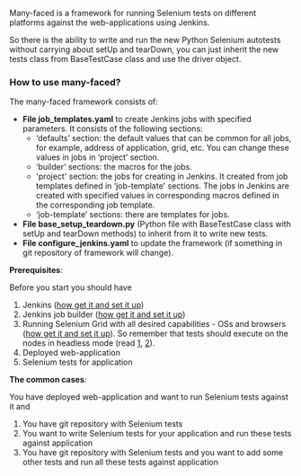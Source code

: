 Many-faced is a framework for running Selenium tests on different platforms against the web-applications using Jenkins. 

So there is the ability to write and run the new Python Selenium autotests without carrying about setUp and tearDown, you can just inherit the new tests class from BaseTestCase class and use the driver object. 



### How to use many-faced?

The many-faced framework consists of:
* __File job_templates.yaml__ to create Jenkins jobs with specified parameters. It consists of the following sections:
    * ‘defaults’ section: the default values that can be common for all jobs, for example, address of application, grid, etc. You can change these values in jobs in ‘project’ section.
    * ‘builder’ sections: the macros for the jobs. 
    * 'project' section: the jobs for creating in Jenkins. It created from job templates defined in ‘job-template' sections. The jobs in Jenkins are created with specified values in corresponding macros defined in the corresponding job template. 
    * ‘job-template’ sections: there are templates for jobs. 
* __File base_setup_teardown.py__ (Python file with BaseTestCase class with setUp and tearDown methods) to inherit from it to write new tests.
* __File configure_jenkins.yaml__ to update the framework (if something in git repository of framework will change).

__Prerequisites__:

Before you start you should have 
1. Jenkins ([how get it and set it up](https://jenkins.io/download/))
2. Jenkins job builder ([how get it and set it up](https://docs.openstack.org/infra/jenkins-job-builder/))
3. Running Selenium Grid with all desired capabilities - OSs and browsers ([how get it and set it up](https://seleniumhq.github.io/docs/grid.html)). So remember that tests should execute on the nodes in headless mode (read [1](http://elementalselenium.com/tips/38-headless), [2](http://stackoverflow.com/questions/6183276/how-do-i-run-selenium-in-xvfb )).  
4. Deployed web-application
5. Selenium tests for application


__The common cases__:

You have deployed web-application and want to run Selenium tests against it and 
1. You have git repository with Selenium tests
2. You want to write Selenium tests for your application and run these tests against application
3. You have git repository with Selenium tests and you want to add some other tests and run all these tests against application 
